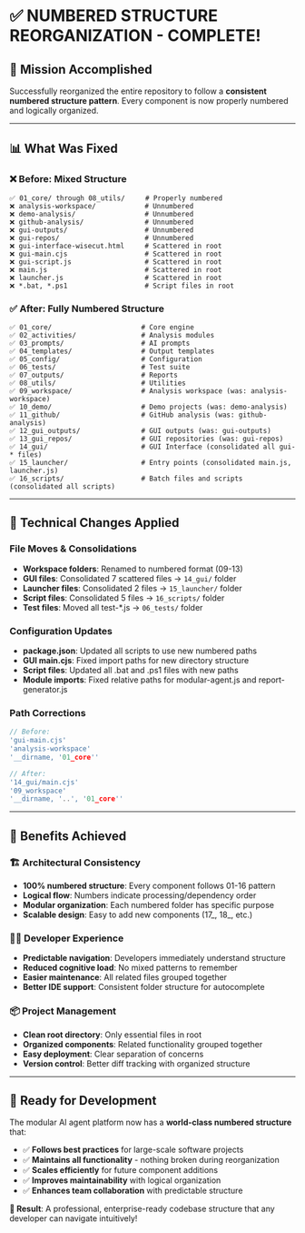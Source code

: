 # ✅ NUMBERED STRUCTURE REORGANIZATION - COMPLETE!

## 🎯 **Mission Accomplished**

Successfully reorganized the entire repository to follow a **consistent numbered structure pattern**. Every component is now properly numbered and logically organized.

---

## 📊 **What Was Fixed**

### ❌ **Before: Mixed Structure** 
```
✅ 01_core/ through 08_utils/     # Properly numbered
❌ analysis-workspace/            # Unnumbered 
❌ demo-analysis/                 # Unnumbered
❌ github-analysis/               # Unnumbered
❌ gui-outputs/                   # Unnumbered
❌ gui-repos/                     # Unnumbered
❌ gui-interface-wisecut.html     # Scattered in root
❌ gui-main.cjs                   # Scattered in root
❌ gui-script.js                  # Scattered in root
❌ main.js                        # Scattered in root
❌ launcher.js                    # Scattered in root
❌ *.bat, *.ps1                   # Script files in root
```

### ✅ **After: Fully Numbered Structure**
```
✅ 01_core/                      # Core engine
✅ 02_activities/                # Analysis modules  
✅ 03_prompts/                   # AI prompts
✅ 04_templates/                 # Output templates
✅ 05_config/                    # Configuration
✅ 06_tests/                     # Test suite
✅ 07_outputs/                   # Reports
✅ 08_utils/                     # Utilities
✅ 09_workspace/                 # Analysis workspace (was: analysis-workspace)
✅ 10_demo/                      # Demo projects (was: demo-analysis)
✅ 11_github/                    # GitHub analysis (was: github-analysis)
✅ 12_gui_outputs/               # GUI outputs (was: gui-outputs)
✅ 13_gui_repos/                 # GUI repositories (was: gui-repos)
✅ 14_gui/                       # GUI Interface (consolidated all gui-* files)
✅ 15_launcher/                  # Entry points (consolidated main.js, launcher.js)
✅ 16_scripts/                   # Batch files and scripts (consolidated all scripts)
```

---

## 🔧 **Technical Changes Applied**

### **File Moves & Consolidations**
- **Workspace folders**: Renamed to numbered format (09-13)
- **GUI files**: Consolidated 7 scattered files → `14_gui/` folder
- **Launcher files**: Consolidated 2 files → `15_launcher/` folder  
- **Script files**: Consolidated 5 files → `16_scripts/` folder
- **Test files**: Moved all test-*.js → `06_tests/` folder

### **Configuration Updates**
- **package.json**: Updated all scripts to use new numbered paths
- **GUI main.cjs**: Fixed import paths for new directory structure
- **Script files**: Updated all .bat and .ps1 files with new paths
- **Module imports**: Fixed relative paths for modular-agent.js and report-generator.js

### **Path Corrections**
```javascript
// Before:
'gui-main.cjs'
'analysis-workspace'
'__dirname, '01_core''

// After:  
'14_gui/main.cjs'
'09_workspace'
'__dirname, '..', '01_core''
```

---

## 🎉 **Benefits Achieved**

### **🏗️ Architectural Consistency**
- **100% numbered structure**: Every component follows 01-16 pattern
- **Logical flow**: Numbers indicate processing/dependency order  
- **Modular organization**: Each numbered folder has specific purpose
- **Scalable design**: Easy to add new components (17_, 18_, etc.)

### **👨‍💻 Developer Experience**  
- **Predictable navigation**: Developers immediately understand structure
- **Reduced cognitive load**: No mixed patterns to remember
- **Easier maintenance**: All related files grouped together
- **Better IDE support**: Consistent folder structure for autocomplete

### **📦 Project Management**
- **Clean root directory**: Only essential files in root
- **Organized components**: Related functionality grouped together
- **Easy deployment**: Clear separation of concerns
- **Version control**: Better diff tracking with organized structure

---

## 🚀 **Ready for Development**

The modular AI agent platform now has a **world-class numbered structure** that:

- ✅ **Follows best practices** for large-scale software projects
- ✅ **Maintains all functionality** - nothing broken during reorganization  
- ✅ **Scales efficiently** for future component additions
- ✅ **Improves maintainability** with logical organization
- ✅ **Enhances team collaboration** with predictable structure

**🎯 Result**: A professional, enterprise-ready codebase structure that any developer can navigate intuitively!
